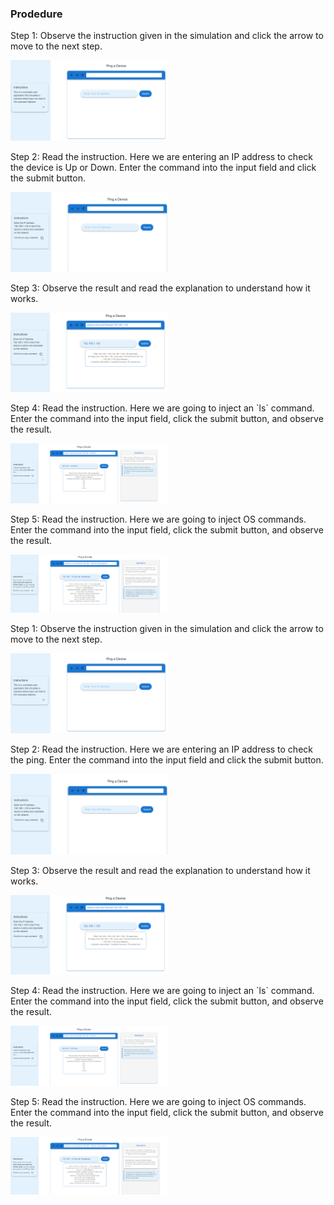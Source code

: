 ### Prodedure
<p>Step 1: Observe the instruction given in the simulation and click the arrow to move to the next step.</p>
<img src="./images/os1.png" width="50%">
<p>Step 2: Read the instruction. Here we are entering an IP address to check the device is Up or Down. Enter the command into the input field and click the submit button.</p>
<img src="./images/os2.png" width="50%">
<p>Step 3: Observe the result and read the explanation to understand how it works.</p>
<img src="./images/os3.png" width="50%">
<p>Step 4: Read the instruction. Here we are going to inject an `ls` command. Enter the command into the input field, click the submit button, and observe the result.</p>
<img src="./images/os4.png" width="50%">
<p>Step 5: Read the instruction. Here we are going to inject OS commands. Enter the command into the input field, click the submit button, and observe the result.</p>
<img src="./images/os5.png" width="50%"><p>Step 1: Observe the instruction given in the simulation and click the arrow to move to the next step.</p>
<img src="./images/os1.png" width="50%">
<p>Step 2: Read the instruction. Here we are entering an IP address to check the ping. Enter the command into the input field and click the submit button.</p>
<img src="./images/os2.png" width="50%">
<p>Step 3: Observe the result and read the explanation to understand how it works.</p>
<img src="./images/os3.png" width="50%">
<p>Step 4: Read the instruction. Here we are going to inject an `ls` command. Enter the command into the input field, click the submit button, and observe the result.</p>
<img src="./images/os4.png" width="50%">
<p>Step 5: Read the instruction. Here we are going to inject OS commands. Enter the command into the input field, click the submit button, and observe the result.</p>
<img src="./images/os5.png" width="50%">